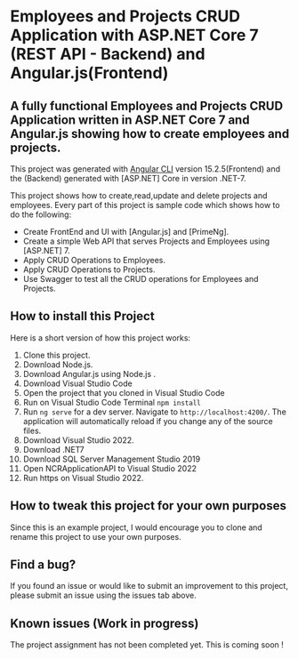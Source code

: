 # Employees and Projects CRUD Application with ASP.NET Core 7 (REST API - Backend) and Angular.js(Frontend)

## A fully functional Employees and Projects CRUD Application written in ASP.NET Core 7 and Angular.js showing how to create employees and projects. 
This project was generated with [Angular CLI](https://github.com/angular/angular-cli) version 15.2.5(Frontend)
and the (Backend) generated with [ASP.NET] Core in version .NET-7.

This project shows how to create,read,update and delete projects and employees. Every part of this project is sample code which shows how to do the following:

* Create FrontEnd and UI with [Angular.js] and [PrimeNg].
* Create a simple Web API that serves Projects and Employees using [ASP.NET] 7.
* Apply CRUD Operations to Employees.
* Apply CRUD Operations to Projects.
* Use Swagger to test all the CRUD operations for Employees and Projects.

## How to install this Project

Here is a short version of how this project works:

1. Clone this project.
2. Download Node.js.
3. Download Angular.js using Node.js .
4. Download Visual Studio Code
5. Open the project that you cloned in Visual Studio Code
6. Run on Visual Studio Code Terminal `npm install`
7. Run `ng serve` for a dev server. Navigate to `http://localhost:4200/`. The application will automatically reload if you change any of the source files.
8. Download Visual Studio 2022.
9. Download .NET7
10. Download SQL Server Management Studio 2019
11. Open NCRApplicationAPI to Visual Studio 2022
12. Run https on Visual Studio 2022.

## How to tweak this project for your own purposes

Since this is an example project, I would encourage you to clone and rename this project to use your own purposes. 

## Find a bug?

If you found an issue or would like to submit an improvement to this project, please submit an issue using the issues tab above.

## Known issues (Work in progress)

The project assignment has not been completed yet. This is coming soon !